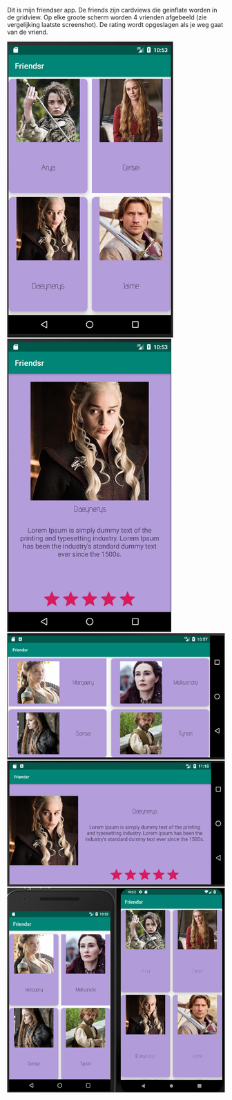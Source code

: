 Dit is mijn friendser app. De friends zijn cardviews die geinflate worden in de gridview.
Op elke groote scherm worden 4 vrienden afgebeeld (zie vergelijking laatste screenshot).
De rating wordt opgeslagen als je weg gaat van de vriend.



![](doc/fren1.png)
![](doc/fren2.png)
![](doc/fren_land.png)
![](doc/fren_land2.png)
![](doc/compare_fren.png)